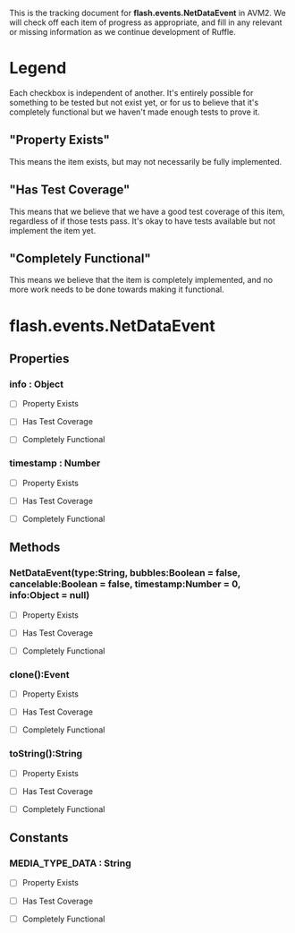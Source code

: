 This is the tracking document for **flash.events.NetDataEvent** in AVM2. We will check off each item of progress as appropriate, and fill in any relevant or missing information as we continue development of Ruffle.
# Legend

Each checkbox is independent of another. It's entirely possible for something to be tested but not exist yet, or for us to believe that it's completely functional but we haven't made enough tests to prove it.
## "Property Exists"

This means the item exists, but may not necessarily be fully implemented.
## "Has Test Coverage"

This means that we believe that we have a good test coverage of this item, regardless of if those tests pass. It's okay to have tests available but not implement the item yet.
## "Completely Functional"

This means we believe that the item is completely implemented, and no more work needs to be done towards making it functional.
# flash.events.NetDataEvent
## Properties
### info : Object

* [ ] Property Exists

* [ ] Has Test Coverage

* [ ] Completely Functional


### timestamp : Number

* [ ] Property Exists

* [ ] Has Test Coverage

* [ ] Completely Functional


## Methods
### NetDataEvent(type:String, bubbles:Boolean = false, cancelable:Boolean = false, timestamp:Number = 0, info:Object = null)

* [ ] Property Exists

* [ ] Has Test Coverage

* [ ] Completely Functional


### clone():Event

* [ ] Property Exists

* [ ] Has Test Coverage

* [ ] Completely Functional


### toString():String

* [ ] Property Exists

* [ ] Has Test Coverage

* [ ] Completely Functional


## Constants
### MEDIA_TYPE_DATA : String

* [ ] Property Exists

* [ ] Has Test Coverage

* [ ] Completely Functional